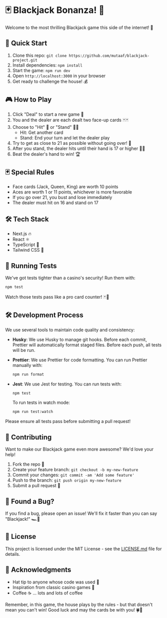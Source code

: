 # 🃏 Blackjack Bonanza! 🎰

Welcome to the most thrilling Blackjack game this side of the internet! 🌟

## 🚀 Quick Start

1. Clone this repo: `git clone https://github.com/mutaaf/blackjack-project.git`
2. Install dependencies: `npm install`
3. Start the game: `npm run dev`
4. Open `http://localhost:3000` in your browser
5. Get ready to challenge the house! 💰

## 🎮 How to Play

1. Click "Deal" to start a new game 🔄
2. You and the dealer are each dealt two face-up cards 🃏🃏
3. Choose to "Hit" 👊 or "Stand" 🧍‍♂️
   - Hit: Get another card
   - Stand: End your turn and let the dealer play
4. Try to get as close to 21 as possible without going over! 🎯
5. After you stand, the dealer hits until their hand is 17 or higher 🧑‍🍳
6. Beat the dealer's hand to win! 🏆

## 🃏 Special Rules

- Face cards (Jack, Queen, King) are worth 10 points
- Aces are worth 1 or 11 points, whichever is more favorable
- If you go over 21, you bust and lose immediately
- The dealer must hit on 16 and stand on 17

## 🛠️ Tech Stack

- Next.js 🔥
- React ⚛️
- TypeScript 📘
- Tailwind CSS 🎨

## 🧪 Running Tests

We've got tests tighter than a casino's security! Run them with:

```bash
npm test
```

Watch those tests pass like a pro card counter! 🃏🧮

## 🛠️ Development Process

We use several tools to maintain code quality and consistency:

- **Husky**: We use Husky to manage git hooks. Before each commit, Prettier will automatically format staged files. Before each push, all tests will be run.

- **Prettier**: We use Prettier for code formatting. You can run Prettier manually with:

  ```bash
  npm run format
  ```

- **Jest**: We use Jest for testing. You can run tests with:

  ```bash
  npm test
  ```

  To run tests in watch mode:

  ```bash
  npm run test:watch
  ```

Please ensure all tests pass before submitting a pull request!

## 🤝 Contributing

Want to make our Blackjack game even more awesome? We'd love your help!

1. Fork the repo 🍴
2. Create your feature branch: `git checkout -b my-new-feature`
3. Commit your changes: `git commit -am 'Add some feature'`
4. Push to the branch: `git push origin my-new-feature`
5. Submit a pull request 🎉

## 🐛 Found a Bug?

If you find a bug, please open an issue! We'll fix it faster than you can say "Blackjack!" 🏎️💨

## 📜 License

This project is licensed under the MIT License - see the [LICENSE.md](LICENSE.md) file for details.

## 🙏 Acknowledgments

- Hat tip to anyone whose code was used 🎩
- Inspiration from classic casino games 🌃
- Coffee ☕ ... lots and lots of coffee

Remember, in this game, the house plays by the rules - but that doesn't mean you can't win! Good luck and may the cards be with you! 🍀🎉
